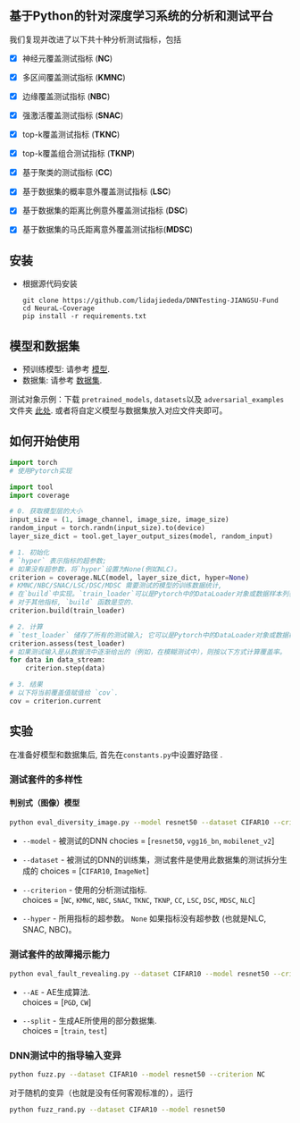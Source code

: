 ## 基于Python的针对深度学习系统的分析和测试平台

我们复现并改进了以下共十种分析测试指标，包括  

- [x] 神经元覆盖测试指标 (**NC**) 
- [x] 多区间覆盖测试指标 (**KMNC**) 
- [x] 边缘覆盖测试指标 (**NBC**) 
- [x] 强激活覆盖测试指标 (**SNAC**) 
- [x] top-k覆盖测试指标 (**TKNC**) 
- [x] top-k覆盖组合测试指标 (**TKNP**) 
- [x] 基于聚类的测试指标 (**CC**) 
- [x] 基于数据集的概率意外覆盖测试指标 (**LSC**) 
- [x] 基于数据集的距离比例意外覆盖测试指标 (**DSC**) 
- [x] 基于数据集的马氏距离意外覆盖测试指标(**MDSC**) 


## 安装

- 根据源代码安装

    ```setup
    git clone https://github.com/lidajiededa/DNNTesting-JIANGSU-Fund
    cd NeuraL-Coverage
    pip install -r requirements.txt
    ```

## 模型和数据集

- 预训练模型: 请参考 [模型](https://github.com/lidajiededa/DNNTesting-JIANGSU-Fund/tree/main/pretrained_models).
- 数据集: 请参考 [数据集](https://github.com/lidajiededa/DNNTesting-JIANGSU-Fund/tree/main/datasets).

测试对象示例：下载 `pretrained_models`, `datasets`以及 `adversarial_examples` 文件夹 [此处](https://hkustconnect-my.sharepoint.com/:f:/g/personal/yyuanaq_connect_ust_hk/EhO-hLQ6SRVItt-ZBkrD-8YBAZTqGAdxOsnMOvHIXeKS9A?e=DjdDsK).
或者将自定义模型与数据集放入对应文件夹即可。

## 如何开始使用

```python
import torch
# 使用Pytorch实现

import tool
import coverage

# 0. 获取模型层的大小
input_size = (1, image_channel, image_size, image_size)
random_input = torch.randn(input_size).to(device)
layer_size_dict = tool.get_layer_output_sizes(model, random_input)

# 1. 初始化
# `hyper` 表示指标的超参数;
# 如果没有超参数，将`hyper`设置为None(例如NLC)。
criterion = coverage.NLC(model, layer_size_dict, hyper=None)
# KMNC/NBC/SNAC/LSC/DSC/MDSC 需要测试的模型的训练数据统计,
# 在`build`中实现。`train_loader`可以是Pytorch中的DataLoader对象或数据样本列表。
# 对于其他指标, `build` 函数是空的.
criterion.build(train_loader)

# 2. 计算
# `test_loader` 储存了所有的测试输入; 它可以是Pytorch中的DataLoader对象或数据样本列表。
criterion.assess(test_loader)
# 如果测试输入是从数据流中逐渐给出的（例如，在模糊测试中），则按以下方式计算覆盖率。
for data in data_stream:
    criterion.step(data)

# 3. 结果
# 以下将当前覆盖值赋值给 `cov`.
cov = criterion.current
```

## 实验

在准备好模型和数据集后, 首先在`constants.py`中设置好路径 .  

### 测试套件的多样性

#### 判别式（图像）模型

```bash
python eval_diversity_image.py --model resnet50 --dataset CIFAR10 --criterion NC --hyper 0.75
```

- `--model` - 被测试的DNN 
chocies = [`resnet50`, `vgg16_bn`, `mobilenet_v2`]

- `--dataset` - 被测试的DNN的训练集，测试套件是使用此数据集的测试拆分生成的
choices = [`CIFAR10`, `ImageNet`]

- `--criterion` - 使用的分析测试指标.  
choices = [`NC`, `KMNC`, `NBC`, `SNAC`, `TKNC`, `TKNP`, `CC`, `LSC`, `DSC`, `MDSC`, `NLC`]

- `--hyper` - 所用指标的超参数。 `None` 如果指标没有超参数 (也就是NLC, SNAC, NBC)。

### 测试套件的故障揭示能力

```bash
python eval_fault_revealing.py --dataset CIFAR10 --model resnet50 --criterion NC --hyper 0.75 --AE PGD --split test
```

- `--AE` - AE生成算法.  
choices = [`PGD`,  `CW`]

- `--split` - 生成AE所使用的部分数据集.  
choices = [`train`, `test`]


### DNN测试中的指导输入变异

```bash
python fuzz.py --dataset CIFAR10 --model resnet50 --criterion NC
```

对于随机的变异（也就是没有任何客观标准的），运行

```bash
python fuzz_rand.py --dataset CIFAR10 --model resnet50
```
